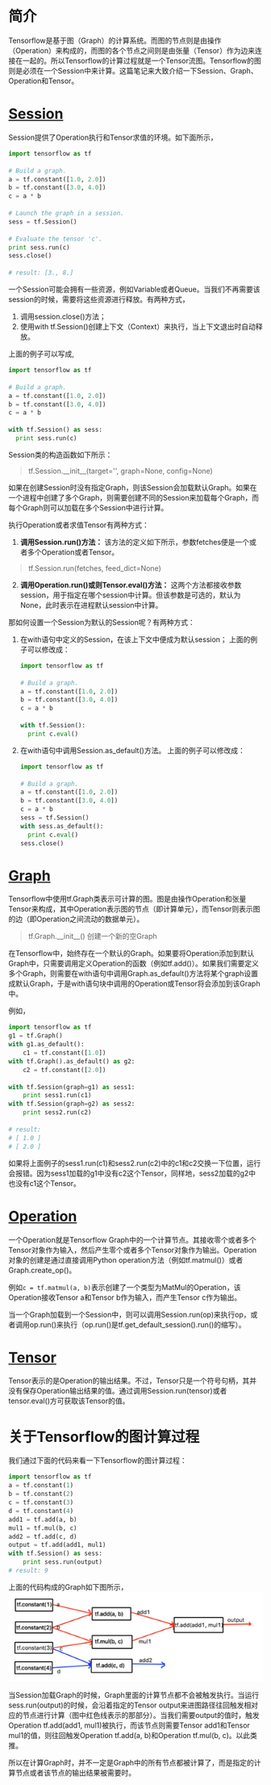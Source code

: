 # 简介 #
Tensorflow是基于图（Graph）的计算系统。而图的节点则是由操作（Operation）来构成的，而图的各个节点之间则是由张量（Tensor）作为边来连接在一起的。所以Tensorflow的计算过程就是一个Tensor流图。Tensorflow的图则是必须在一个Session中来计算。这篇笔记来大致介绍一下Session、Graph、Operation和Tensor。

# [Session](http://www.tensorfly.cn/tfdoc/api_docs/python/client.html) #

Session提供了Operation执行和Tensor求值的环境。如下面所示，

```python
import tensorflow as tf

# Build a graph.
a = tf.constant([1.0, 2.0])
b = tf.constant([3.0, 4.0])
c = a * b

# Launch the graph in a session.
sess = tf.Session()

# Evaluate the tensor 'c'.
print sess.run(c)
sess.close()

# result: [3., 8.]
```

一个Session可能会拥有一些资源，例如Variable或者Queue。当我们不再需要该session的时候，需要将这些资源进行释放。有两种方式，

1. 调用session.close()方法；
2. 使用with tf.Session()创建上下文（Context）来执行，当上下文退出时自动释放。

上面的例子可以写成,
```python
import tensorflow as tf

# Build a graph.
a = tf.constant([1.0, 2.0])
b = tf.constant([3.0, 4.0])
c = a * b

with tf.Session() as sess:
  print sess.run(c)
```

Session类的构造函数如下所示：

> tf.Session.\_\_init\_\_(target='', graph=None, config=None)

如果在创建Session时没有指定Graph，则该Session会加载默认Graph。如果在一个进程中创建了多个Graph，则需要创建不同的Session来加载每个Graph，而每个Graph则可以加载在多个Session中进行计算。

执行Operation或者求值Tensor有两种方式：

1. **调用Session.run()方法：**
  该方法的定义如下所示，参数fetches便是一个或者多个Operation或者Tensor。
  > tf.Session.run(fetches, feed_dict=None)

2. **调用Operation.run()或则Tensor.eval()方法：**
  这两个方法都接收参数session，用于指定在哪个session中计算。但该参数是可选的，默认为None，此时表示在进程默认session中计算。
  
那如何设置一个Session为默认的Session呢？有两种方式：

1. 在with语句中定义的Session，在该上下文中便成为默认session；
   上面的例子可以修改成：
   ```python
   import tensorflow as tf

   # Build a graph.
   a = tf.constant([1.0, 2.0])
   b = tf.constant([3.0, 4.0])
   c = a * b

   with tf.Session():
     print c.eval()
   ```

2. 在with语句中调用Session.as_default()方法。
   上面的例子可以修改成：
   ```python
   import tensorflow as tf

   # Build a graph.
   a = tf.constant([1.0, 2.0])
   b = tf.constant([3.0, 4.0])
   c = a * b
   sess = tf.Session()
   with sess.as_default():
     print c.eval()
   sess.close()
   ```

# [Graph](http://www.tensorfly.cn/tfdoc/api_docs/python/framework.html#Graph) #
Tensorflow中使用tf.Graph类表示可计算的图。图是由操作Operation和张量Tensor来构成，其中Operation表示图的节点（即计算单元），而Tensor则表示图的边（即Operation之间流动的数据单元）。

> tf.Graph.\_\_init\_\_()
创建一个新的空Graph

在Tensorflow中，始终存在一个默认的Graph。如果要将Operation添加到默认Graph中，只需要调用定义Operation的函数（例如tf.add()）。如果我们需要定义多个Graph，则需要在with语句中调用Graph.as\_default()方法将某个graph设置成默认Graph，于是with语句块中调用的Operation或Tensor将会添加到该Graph中。

例如，
```python
import tensorflow as tf
g1 = tf.Graph()
with g1.as_default():
    c1 = tf.constant([1.0])
with tf.Graph().as_default() as g2:
    c2 = tf.constant([2.0])

with tf.Session(graph=g1) as sess1:
    print sess1.run(c1)
with tf.Session(graph=g2) as sess2:
    print sess2.run(c2)

# result:
# [ 1.0 ]
# [ 2.0 ]
```

如果将上面例子的sess1.run(c1)和sess2.run(c2)中的c1和c2交换一下位置，运行会报错。因为sess1加载的g1中没有c2这个Tensor，同样地，sess2加载的g2中也没有c1这个Tensor。


# [Operation](http://www.tensorfly.cn/tfdoc/api_docs/python/framework.html#Operation) #
一个Operation就是Tensorflow Graph中的一个计算节点。其接收零个或者多个Tensor对象作为输入，然后产生零个或者多个Tensor对象作为输出。Operation对象的创建是通过直接调用Python operation方法（例如tf.matmul()）或者Graph.create\_op()。

例如```c = tf.matmul(a, b)```表示创建了一个类型为MatMul的Operation，该Operation接收Tensor a和Tensor b作为输入，而产生Tensor c作为输出。

当一个Graph加载到一个Session中，则可以调用Session.run(op)来执行op，或者调用op.run()来执行（op.run()是tf.get\_default\_session().run()的缩写）。

# [Tensor](http://www.tensorfly.cn/tfdoc/api_docs/python/framework.html#Tensor) #
Tensor表示的是Operation的输出结果。不过，Tensor只是一个符号句柄，其并没有保存Operation输出结果的值。通过调用Session.run(tensor)或者tensor.eval()方可获取该Tensor的值。


# 关于Tensorflow的图计算过程 #
我们通过下面的代码来看一下Tensorflow的图计算过程：
```python
import tensorflow as tf
a = tf.constant(1)
b = tf.constant(2)
c = tf.constant(3)
d = tf.constant(4)
add1 = tf.add(a, b)
mul1 = tf.mul(b, c)
add2 = tf.add(c, d)
output = tf.add(add1, mul1)
with tf.Session() as sess:
    print sess.run(output)
# result: 9
```

上面的代码构成的Graph如下图所示，
![graph_compute_flow](asserts/graph_compute_flow.jpg)

当Session加载Graph的时候，Graph里面的计算节点都不会被触发执行。当运行sess.run(output)的时候，会沿着指定的Tensor output来进图路径往回触发相对应的节点进行计算（图中红色线表示的那部分）。当我们需要output的值时，触发Operation tf.add(add1, mul1)被执行，而该节点则需要Tensor add1和Tensor mul1的值，则往回触发Operation tf.add(a, b)和Operation tf.mul(b, c)。以此类推。

所以在计算Graph时，并不一定是Graph中的所有节点都被计算了，而是指定的计算节点或者该节点的输出结果被需要时。
